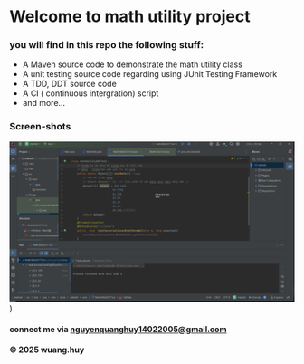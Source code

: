 # Welcome to math utility project
### you will find in this repo the following stuff:
* A Maven source code to demonstrate the math utility class
* A unit testing source code  regarding using JUnit Testing Framework
* A TDD, DDT source code
* A CI ( continuous intergration) script
* and more...
### Screen-shots
![Image show source code](https://github.com/WuagHy/mathutil/blob/main/images/TDD_DDT_JUnit.png))
#### connect  me via nguyenquanghuy14022005@gmail.com
#### &#169; 2025 wuang.huy
